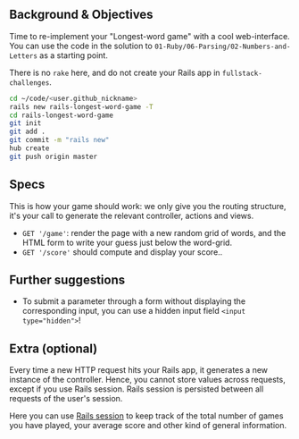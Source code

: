 ## Background & Objectives

Time to re-implement your "Longest-word game" with a cool web-interface. You can use the code in the solution to `01-Ruby/06-Parsing/02-Numbers-and-Letters` as a starting point.


There is no `rake` here, and do not create your Rails app in `fullstack-challenges`.

```bash
cd ~/code/<user.github_nickname>
rails new rails-longest-word-game -T
cd rails-longest-word-game
git init
git add .
git commit -m "rails new"
hub create
git push origin master
```

## Specs

This is how your game should work: we only give you the routing structure, it's your call to generate the relevant controller, actions and views.

- `GET '/game'`: render the page with a new random grid of words, and the HTML form to write your guess just below the word-grid.
- `GET '/score'` should compute and display your score..

## Further suggestions

- To submit a parameter through a form without displaying the corresponding input, you can use a hidden input field `<input type="hidden">`!

## Extra (optional)

Every time a new HTTP request hits your Rails app, it generates a new instance of the controller. Hence, you cannot store values across requests, except if you use Rails session. Rails session is persisted between all requests of the user's session.

Here you can use [Rails session](http://guides.rubyonrails.org/action_controller_overview.html#session) to keep track of the total number of games you have played, your average score and other kind of general information.
